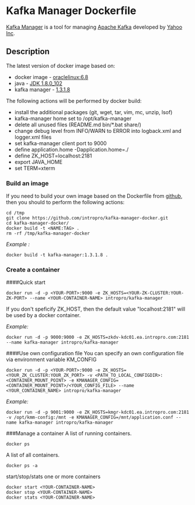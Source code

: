 # Kafka Manager Dockerfile
[Kafka Manager](https://github.com/yahoo/kafka-manager) is a tool for managing [Apache Kafka](http://kafka.apache.org) developed by [Yahoo Inc](https://www.yahoo.com).

## Description
The latest version of docker image based on:
* docker image - [oraclelinux:6.8](https://hub.docker.com/_/oraclelinux/)
* java - [JDK 1.8.0_102](http://www.oracle.com/technetwork/java/javase/downloads/index.html)
* kafka manager - [1.3.1.8](https://github.com/yahoo/kafka-manager/releases/tag/1.3.1.8)

The following actions will be performed by docker build:
* install the additional packages (git, wget, tar, vim, mc, unzip, lsof)
* kafka-manager home set to /opt/kafka-manager
* delete all unused files (README.md bin/*.bat share/)
* change debug level from INFO/WARN to ERROR into logback.xml and logger.xml files
* set kafka-manager client port to 9000
* define application.home -Dapplication.home=./
* define ZK_HOST=localhost:2181
* export JAVA_HOME
* set TERM=xterm

### Build an image
If you need to build your own image based on the Dockerfile from [github](https://github.com/intropro/kafka-manager-docker.git), then you should to perform the following actions:
```
cd /tmp
git clone https://github.com/intropro/kafka-manager-docker.git
cd kafka-manager-docker/
docker build -t <NAME:TAG> .
rm -rf /tmp/kafka-manager-docker
```
*Example :*
```
docker build -t kafka-manager:1.3.1.8 .
```
### Create a container
####Quick start
```
docker run -d -p <YOUR-PORT>:9000 -e ZK_HOSTS=<YOUR-ZK-CLUSTER:YOUR-ZK-PORT> --name <YOUR-CONTAINER-NAME> intropro/kafka-manager
```
If you don't speficify ZK_HOST, then the default value "localhost:2181" will be used by a docker container.

*Example:*
```
docker run -d -p 9000:9000 -e ZK_HOSTS=zkdv-kdc01.ea.intropro.com:2181 --name kafka-manager intropro/kafka-manager
```
####Use own configuration file
You can specify an own configuration file via environment variable KM_CONFIG
```
docker run -d -p <YOUR-PORT>:9000 -e ZK_HOSTS=<YOUR_ZK_CLUSTER:YOUR_ZK_PORT> -v <PATH_TO_LOCAL_CONFIGDIR>:<CONTAINER_MOUNT_POINT> -e KMANAGER_CONFIG=<CONTAINER_MOUNT_POINT>/<YOUR_CONFIG_FILE> --name <YOUR_CONTAINER_NAME> intropro/kafka-manager
```
*Example:*
```
docker run -d -p 9001:9000 -e ZK_HOSTS=kmgr-kdc01.ea.intropro.com:2181 -v /opt/kmm-config:/mnt -e KMANAGER_CONFIG=/mnt/application.conf --name kafka-manager intropro/kafka-manager
```

###Manage a container
A list of running containers.
```
docker ps
```

A list of all containers.
```
docker ps -a
```

start/stop/stats one or more containers
```
docker start <YOUR-CONTAINER-NAME>
docker stop <YOUR-CONTAINER-NAME>
docker stats <YOUR-CONTAINER-NAME>
```
